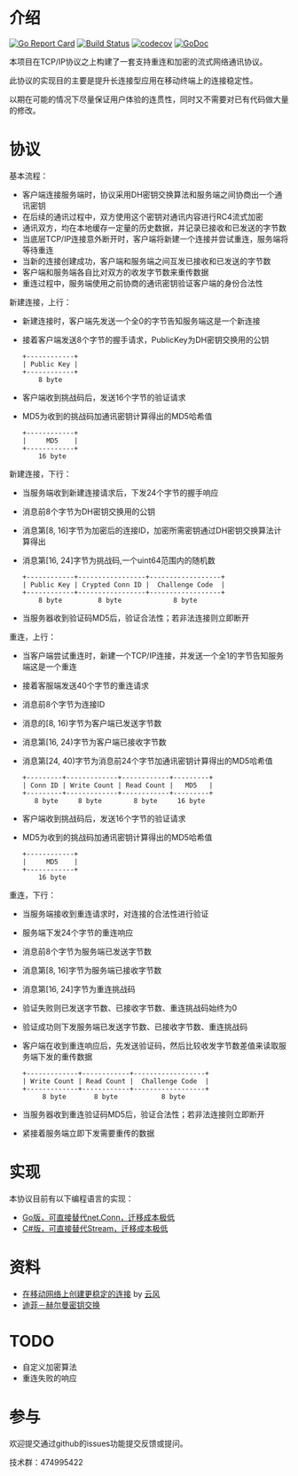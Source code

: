 介绍
====

[![Go Report Card](https://goreportcard.com/badge/github.com/funny/snet)](https://goreportcard.com/report/github.com/funny/snet)
[![Build Status](https://travis-ci.org/funny/snet.svg?branch=master)](https://travis-ci.org/funny/snet)
[![codecov](https://codecov.io/gh/funny/snet/branch/master/graph/badge.svg)](https://codecov.io/gh/funny/snet)
[![GoDoc](https://img.shields.io/badge/api-reference-blue.svg)](https://godoc.org/github.com/funny/snet/go)

本项目在TCP/IP协议之上构建了一套支持重连和加密的流式网络通讯协议。

此协议的实现目的主要是提升长连接型应用在移动终端上的连接稳定性。

以期在可能的情况下尽量保证用户体验的连贯性，同时又不需要对已有代码做大量的修改。

协议
====

基本流程：

+ 客户端连接服务端时，协议采用DH密钥交换算法和服务端之间协商出一个通讯密钥
+ 在后续的通讯过程中，双方使用这个密钥对通讯内容进行RC4流式加密
+ 通讯双方，均在本地缓存一定量的历史数据，并记录已接收和已发送的字节数
+ 当底层TCP/IP连接意外断开时，客户端将新建一个连接并尝试重连，服务端将等待重连
+ 当新的连接创建成功，客户端和服务端之间互发已接收和已发送的字节数
+ 客户端和服务端各自比对双方的收发字节数来重传数据
+ 重连过程中，服务端使用之前协商的通讯密钥验证客户端的身份合法性

新建连接，上行：

+ 新建连接时，客户端先发送一个全0的字节告知服务端这是一个新连接
+ 接着客户端发送8个字节的握手请求，PublicKey为DH密钥交换用的公钥

	```
	+------------+
	| Public Key |
	+------------+
	    8 byte
	```

+ 客户端收到挑战码后，发送16个字节的验证请求
+ MD5为收到的挑战码加通讯密钥计算得出的MD5哈希值

	```
	+------------+
	|     MD5    |
	+------------+
	    16 byte
	```


新建连接，下行：

+ 当服务端收到新建连接请求后，下发24个字节的握手响应
+ 消息前8个字节为DH密钥交换用的公钥
+ 消息第[8, 16]字节为加密后的连接ID，加密所需密钥通过DH密钥交换算法计算得出
+ 消息第[16, 24]字节为挑战码,一个uint64范围内的随机数

	```
	+------------+-----------------+------------------+
	| Public Key | Crypted Conn ID |  Challenge Code  |
	+------------+-----------------+------------------+
	    8 byte         8 byte             8 byte    
	```

+ 当服务器收到验证码MD5后，验证合法性；若非法连接则立即断开

重连，上行：
+ 当客户端尝试重连时，新建一个TCP/IP连接，并发送一个全1的字节告知服务端这是一个重连
+ 接着客服端发送40个字节的重连请求
+ 消息前8个字节为连接ID
+ 消息的[8, 16)字节为客户端已发送字节数
+ 消息第[16, 24)字节为客户端已接收字节数
+ 消息第[24, 40)字节为消息前24个字节加通讯密钥计算得出的MD5哈希值

	```
	+---------+-------------+------------+---------+
	| Conn ID | Write Count | Read Count |   MD5   |
	+---------+-------------+------------+---------+
	   8 byte     8 byte        8 byte     16 byte
	```

+ 客户端收到挑战码后，发送16个字节的验证请求
+ MD5为收到的挑战码加通讯密钥计算得出的MD5哈希值

	```
	+------------+
	|     MD5    |
	+------------+
	    16 byte
	```

重连，下行：

+ 当服务端接收到重连请求时，对连接的合法性进行验证
+ 服务端下发24个字节的重连响应
+ 消息前8个字节为服务端已发送字节数
+ 消息第[8, 16]字节为服务端已接收字节数
+ 消息第[16, 24]字节为重连挑战码
+ 验证失败则已发送字节数、已接收字节数、重连挑战码始终为0
+ 验证成功则下发服务端已发送字节数、已接收字节数、重连挑战码
+ 客户端在收到重连响应后，先发送验证码，然后比较收发字节数差值来读取服务端下发的重传数据

	```
	+-------------+------------+------------------+
	| Write Count | Read Count |  Challenge Code  |
	+-------------+------------+------------------+
	     8 byte       8 byte           8 byte     
	```

+ 当服务器收到重连验证码MD5后，验证合法性；若非法连接则立即断开
+ 紧接着服务端立即下发需要重传的数据

实现
====

本协议目前有以下编程语言的实现：

+ [Go版，可直接替代net.Conn，迁移成本极低](https://github.com/funny/snet/tree/master/golang)
+ [C#版，可直接替代Stream，迁移成本极低](https://github.com/funny/snet/tree/master/csharp)

资料
=======

+ [在移动网络上创建更稳定的连接](http://blog.codingnow.com/2014/02/connection_reuse.html) by [云风](https://github.com/cloudwu)
+ [迪菲－赫尔曼密钥交换](https://zh.wikipedia.org/wiki/%E8%BF%AA%E8%8F%B2%EF%BC%8D%E8%B5%AB%E5%B0%94%E6%9B%BC%E5%AF%86%E9%92%A5%E4%BA%A4%E6%8D%A2)

TODO
====

+ 自定义加密算法
+ 重连失败的响应

参与
====

欢迎提交通过github的issues功能提交反馈或提问。

技术群：474995422